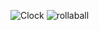 ![Clock](https://github.com/user-attachments/assets/31ddb2d9-eb51-4515-86f9-aada8e0bc189)
![rollaball](https://github.com/user-attachments/assets/c867245f-517b-4cd8-8daa-8179695aa025)

